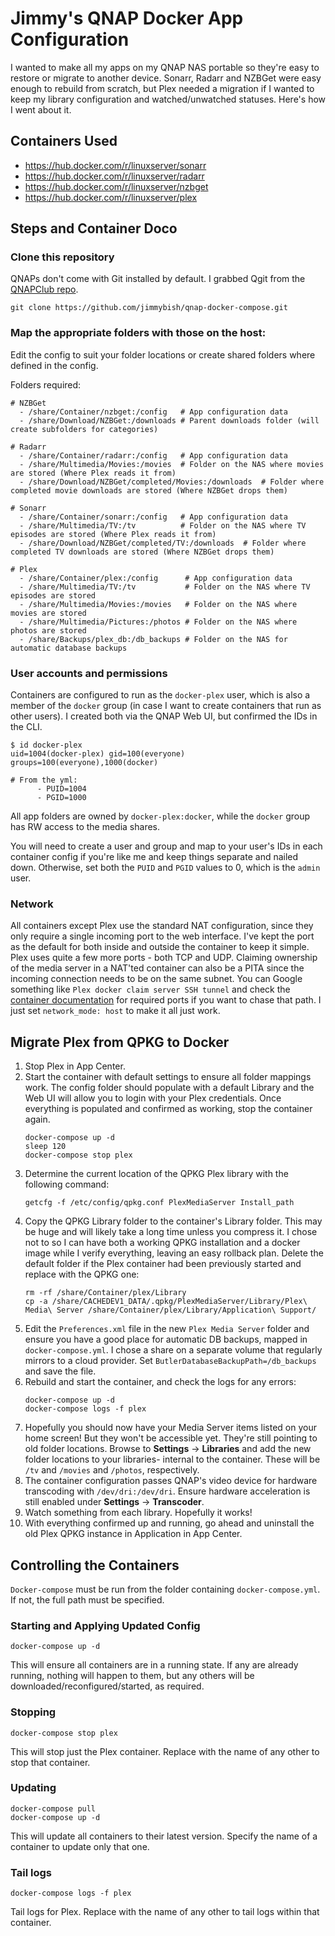 # Jimmy's QNAP Docker App Configuration
I wanted to make all my apps on my QNAP NAS portable so they're easy to restore or migrate to another device. Sonarr, Radarr and NZBGet were easy enough to rebuild from scratch, but Plex needed a migration if I wanted to keep my library configuration and watched/unwatched statuses. Here's how I went about it.

## Containers Used
* https://hub.docker.com/r/linuxserver/sonarr
* https://hub.docker.com/r/linuxserver/radarr
* https://hub.docker.com/r/linuxserver/nzbget
* https://hub.docker.com/r/linuxserver/plex

## Steps and Container Doco
### Clone this repository
QNAPs don't come with Git installed by default. I grabbed Qgit from the [QNAPClub repo](https://www.qnapclub.eu/en).
```
git clone https://github.com/jimmybish/qnap-docker-compose.git
```

### Map the appropriate folders with those on the host:
Edit the config to suit your folder locations or create shared folders where defined in the config.

Folders required:

```
# NZBGet
  - /share/Container/nzbget:/config   # App configuration data
  - /share/Download/NZBGet:/downloads # Parent downloads folder (will create subfolders for categories)

# Radarr
  - /share/Container/radarr:/config   # App configuration data
  - /share/Multimedia/Movies:/movies  # Folder on the NAS where movies are stored (Where Plex reads it from)
  - /share/Download/NZBGet/completed/Movies:/downloads  # Folder where completed movie downloads are stored (Where NZBGet drops them)

# Sonarr
  - /share/Container/sonarr:/config   # App configuration data
  - /share/Multimedia/TV:/tv          # Folder on the NAS where TV episodes are stored (Where Plex reads it from)
  - /share/Download/NZBGet/completed/TV:/downloads  # Folder where completed TV downloads are stored (Where NZBGet drops them)

# Plex
  - /share/Container/plex:/config      # App configuration data
  - /share/Multimedia/TV:/tv           # Folder on the NAS where TV episodes are stored
  - /share/Multimedia/Movies:/movies   # Folder on the NAS where movies are stored
  - /share/Multimedia/Pictures:/photos # Folder on the NAS where photos are stored
  - /share/Backups/plex_db:/db_backups # Folder on the NAS for automatic database backups
```

### User accounts and permissions
Containers are configured to run as the `docker-plex` user, which is also a member of the `docker` group (in case I want to create containers that run as other users). I created both via the QNAP Web UI, but confirmed the IDs in the CLI.
```
$ id docker-plex
uid=1004(docker-plex) gid=100(everyone) groups=100(everyone),1000(docker)

# From the yml:
      - PUID=1004
      - PGID=1000
```
All app folders are owned by `docker-plex:docker`, while the `docker` group has RW access to the media shares.

You will need to create a user and group and map to your user's IDs in each container config if you're like me and keep things separate and nailed down. Otherwise, set both the `PUID` and `PGID` values to 0, which is the `admin` user.

### Network
All containers except Plex use the standard NAT configuration, since they only require a single incoming port to the web interface. I've kept the port as the default for both inside and outside the container to keep it simple.
Plex uses quite a few more ports - both TCP and UDP. Claiming ownership of the media server in a NAT'ted container can also be a PITA since the incoming connection needs to be on the same subnet. You can Google something like `Plex docker claim server SSH tunnel` and check the [container documentation](https://hub.docker.com/r/linuxserver/plex) for required ports if you want to chase that path. I just set `network_mode: host` to make it all just work.

## Migrate Plex from QPKG to Docker

1. Stop Plex in App Center.
1. Start the container with default settings to ensure all folder mappings work. The config folder should populate with a default Library and the Web UI will allow you to login with your Plex credentials. Once everything is populated and confirmed as working, stop the container again.
    ```
    docker-compose up -d
    sleep 120
    docker-compose stop plex
    ```
1. Determine the current location of the QPKG Plex library with the following command:
    ```
    getcfg -f /etc/config/qpkg.conf PlexMediaServer Install_path
    ```
1. Copy the QPKG Library folder to the container's Library folder. This may be huge and will likely take a long time unless you compress it. I chose not to so I can have both a working QPKG installation and a docker image while I verify everything, leaving an easy rollback plan. Delete the default folder if the Plex container had been previously started and replace with the QPKG one:
    ```
    rm -rf /share/Container/plex/Library
    cp -a /share/CACHEDEV1_DATA/.qpkg/PlexMediaServer/Library/Plex\ Media\ Server /share/Container/plex/Library/Application\ Support/
    ```
1. Edit the `Preferences.xml` file in the new `Plex Media Server` folder and ensure you have a good place for automatic DB backups, mapped in `docker-compose.yml`. I chose a share on a separate volume that regularly mirrors to a cloud provider. Set `ButlerDatabaseBackupPath=/db_backups` and save the file.
1. Rebuild and start the container, and check the logs for any errors:
    ```
    docker-compose up -d
    docker-compose logs -f plex
    ```
1. Hopefully you should now have your Media Server items listed on your home screen! But they won't be accessible yet. They're still pointing to old folder locations.
    Browse to **Settings** -> **Libraries** and add the new folder locations to your libraries- internal to the container. These will be `/tv` and `/movies` and `/photos`, respectively.
1. The container configuration passes QNAP's video device for hardware transcoding with `/dev/dri:/dev/dri`. Ensure hardware acceleration is still enabled under **Settings** -> **Transcoder**.
1. Watch something from each library. Hopefully it works!
1. With everything confirmed up and running, go ahead and uninstall the old Plex QPKG instance in Application in App Center.

## Controlling the Containers
`Docker-compose` must be run from the folder containing `docker-compose.yml`. If not, the full path must be specified.

### Starting and Applying Updated Config
```
docker-compose up -d
```
This will ensure all containers are in a running state. If any are already running, nothing will happen to them, but any others will be downloaded/reconfigured/started, as required. 

### Stopping
```
docker-compose stop plex
```
This will stop just the Plex container. Replace with the name of any other to stop that container.

### Updating
```
docker-compose pull
docker-compose up -d
```
This will update all containers to their latest version. Specify the name of a container to update only that one.

### Tail logs
```
docker-compose logs -f plex
```
Tail logs for Plex. Replace with the name of any other to tail logs within that container.
